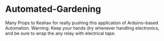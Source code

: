 Automated-Gardening
===================

Many Props to Keshav for really pushing this application of Arduino-based Automation.   Warning:  Keep your hands dry whenever handling electronics, and be sure to wrap the any relay with electrical tape.
